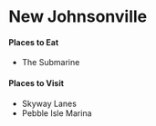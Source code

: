 # New Johnsonville

#### Places to Eat
- The Submarine

#### Places to Visit
- Skyway Lanes
- Pebble Isle Marina
